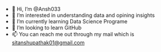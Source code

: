 - 👋 Hi, I’m @Ansh033
- 👀 I’m interested in understanding data and opining insights
- 🌱 I’m currently learning Data Science Programe
- 💞️ I’m looking to learn GitHub
- 📫 You can reach me out through my mail which is sitanshupathak01@gmail.com
